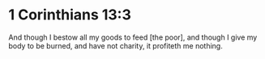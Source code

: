 # 1 Corinthians 13:3

And though I bestow all my goods to feed [the poor], and though I give my body to be burned, and have not charity, it profiteth me nothing.